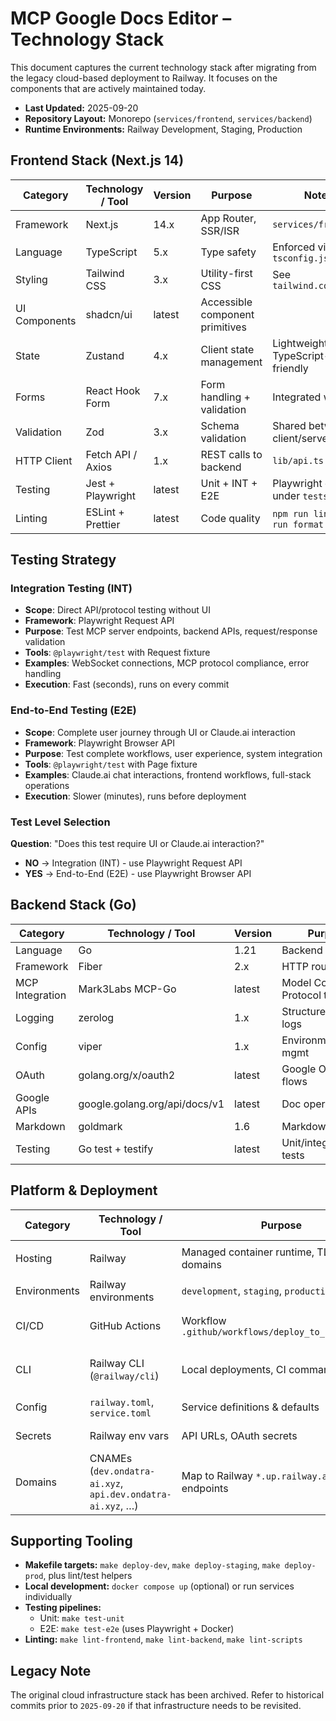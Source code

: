 # MCP Google Docs Editor – Technology Stack

This document captures the current technology stack after migrating from the legacy cloud-based deployment to Railway. It focuses on the components that are actively maintained today.

- **Last Updated:** 2025-09-20
- **Repository Layout:** Monorepo (`services/frontend`, `services/backend`)
- **Runtime Environments:** Railway Development, Staging, Production

## Frontend Stack (Next.js 14)

| Category | Technology / Tool | Version | Purpose | Notes |
|----------|-------------------|---------|---------|-------|
| Framework | Next.js | 14.x | App Router, SSR/ISR | `services/frontend` |
| Language | TypeScript | 5.x | Type safety | Enforced via `tsconfig.json` |
| Styling | Tailwind CSS | 3.x | Utility-first CSS | See `tailwind.config.ts` |
| UI Components | shadcn/ui | latest | Accessible component primitives | |
| State | Zustand | 4.x | Client state management | Lightweight, TypeScript-friendly |
| Forms | React Hook Form | 7.x | Form handling + validation | Integrated with Zod |
| Validation | Zod | 3.x | Schema validation | Shared between client/server |
| HTTP Client | Fetch API / Axios | 1.x | REST calls to backend | `lib/api.ts` |
| Testing | Jest + Playwright | latest | Unit + INT + E2E | Playwright config under `tests/` |
| Linting | ESLint + Prettier | latest | Code quality | `npm run lint`, `npm run format` |

## Testing Strategy

### Integration Testing (INT)
- **Scope**: Direct API/protocol testing without UI
- **Framework**: Playwright Request API
- **Purpose**: Test MCP server endpoints, backend APIs, request/response validation
- **Tools**: `@playwright/test` with Request fixture
- **Examples**: WebSocket connections, MCP protocol compliance, error handling
- **Execution**: Fast (seconds), runs on every commit

### End-to-End Testing (E2E)
- **Scope**: Complete user journey through UI or Claude.ai interaction
- **Framework**: Playwright Browser API
- **Purpose**: Test complete workflows, user experience, system integration
- **Tools**: `@playwright/test` with Page fixture
- **Examples**: Claude.ai chat interactions, frontend workflows, full-stack operations
- **Execution**: Slower (minutes), runs before deployment

### Test Level Selection
**Question**: "Does this test require UI or Claude.ai interaction?"
- **NO** → Integration (INT) - use Playwright Request API
- **YES** → End-to-End (E2E) - use Playwright Browser API

## Backend Stack (Go)

| Category | Technology / Tool | Version | Purpose | Notes |
|----------|-------------------|---------|---------|-------|
| Language | Go | 1.21 | Backend services | `services/backend` |
| Framework | Fiber | 2.x | HTTP routing | `cmd/main.go` |
| MCP Integration | Mark3Labs MCP-Go | latest | Model Context Protocol tools | Embedded in backend |
| Logging | zerolog | 1.x | Structured JSON logs | Output to stdout for Railway |
| Config | viper | 1.x | Environment/config mgmt | Reads Railway env vars |
| OAuth | golang.org/x/oauth2 | latest | Google OAuth flows | |
| Google APIs | google.golang.org/api/docs/v1 | latest | Doc operations | |
| Markdown | goldmark | 1.6 | Markdown parsing | |
| Testing | Go test + testify | latest | Unit/integration tests | `go test ./...` |

## Platform & Deployment

| Category | Technology / Tool | Purpose | Notes |
|----------|-------------------|---------|-------|
| Hosting | Railway | Managed container runtime, TLS, custom domains | Project ID `801ad5e0-95bf-4ce6-977e-6f2fa37529fd` |
| Environments | Railway environments | `development`, `staging`, `production` | Services: `frontend[-dev|-staging]`, `backend[-dev|-staging]` |
| CI/CD | GitHub Actions | Workflow `.github/workflows/deploy_to_railway.yml` | Branch-driven environment selection |
| CLI | Railway CLI (`@railway/cli`) | Local deployments, CI commands | `railway login`, `railway up --service ... --path-as-root ...` |
| Config | `railway.toml`, `service.toml` | Service definitions & defaults | Maintained at repo root |
| Secrets | Railway env vars | API URLs, OAuth secrets | Managed per service/environment |
| Domains | CNAMEs (`dev.ondatra-ai.xyz`, `api.dev.ondatra-ai.xyz`, …) | Map to Railway `*.up.railway.app` endpoints | Staging/prod domains in progress |

## Supporting Tooling

- **Makefile targets:** `make deploy-dev`, `make deploy-staging`, `make deploy-prod`, plus lint/test helpers
- **Local development:** `docker compose up` (optional) or run services individually
- **Testing pipelines:**
  - Unit: `make test-unit`
  - E2E: `make test-e2e` (uses Playwright + Docker)
- **Linting:** `make lint-frontend`, `make lint-backend`, `make lint-scripts`

## Legacy Note

The original cloud infrastructure stack has been archived. Refer to historical commits prior to `2025-09-20` if that infrastructure needs to be revisited.
